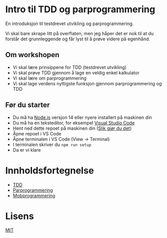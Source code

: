 # Intro til TDD og parprogrammering

En introduksjon til testdrevet utvikling og parprogrammering.

Vi skal bare skrape litt på overflaten, men jeg håper det er nok til at du forstår det grunnleggende og får lyst til å prøve videre på egenhånd.

## Om workshopen

- Vi skal lære prinsippene for TDD (testdrevet utvikling)
- Vi skal prøve TDD gjennom å lage en veldig enkel kalkulator
- Vi skal lære om parprogrammering
- Vi skal lage verdens nyttigste funksjon gjennom parprogrammering og TDD

## Før du starter

- Du må ha [Node.js](https://nodejs.org/en/) versjon 14 eller nyere installert på maskinen din
- Du må ha en teksteditor, for eksempel [Visual Studio Code](https://code.visualstudio.com/)
- Hent ned dette repoet på maskinen din ([Slik gjør du det](docs/hente-repo.md))
- Åpne repoet i VS Code
- Åpne terminalen i VS Code (View -> Terminal)
- I terminalen skriver du `npm run setup`
- Da er vi klare

# Innholdsfortegnelse

- [TDD](docs/tdd.md)
- [Parprogrammering](docs/parprogrammering.md)
- [Mobprogrammering](docs/mobprogrammering.md)

# Lisens

[MIT](LICENSE)
